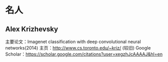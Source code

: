 # 名人
## Alex Krizhevsky
主要论文：Imagenet classification with deep convolutional neural networks(2014)
主页：http://www.cs.toronto.edu/~kriz/ (较旧)
Google Scholar：https://scholar.google.com/citations?user=xegzhJcAAAAJ&hl=en


